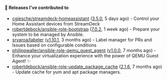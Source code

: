 #### 🔭 Releases I've contributed to

- [cgiesche/streamdeck-homeassistant](https://github.com/cgiesche/streamdeck-homeassistant) ([3.5.0](https://github.com/cgiesche/streamdeck-homeassistant/releases/tag/3.5.0), 5 days ago) - Control your Home Assistant devices from StreamDeck
- [robertdebock/ansible-role-bootstrap](https://github.com/robertdebock/ansible-role-bootstrap) ([7.0.2](https://github.com/robertdebock/ansible-role-bootstrap/releases/tag/7.0.2), 1 week ago) - Prepare your system to be managed by Ansible.
- [srvaroa/labeler](https://github.com/srvaroa/labeler) ([v1.10.1](https://github.com/srvaroa/labeler/releases/tag/v1.10.1), 3 months ago) - Label manager for PRs and Issues based on configurable conditions
- [philippwaller/ansible-role-qemu_guest_agent](https://github.com/philippwaller/ansible-role-qemu_guest_agent) ([v1.0.0](https://github.com/philippwaller/ansible-role-qemu_guest_agent/releases/tag/v1.0.0), 7 months ago) - Enhance your virtualization experience with the power of QEMU Guest Agent! ✨
- [robertdebock/ansible-role-update_package_cache](https://github.com/robertdebock/ansible-role-update_package_cache) ([2.1.6](https://github.com/robertdebock/ansible-role-update_package_cache/releases/tag/2.1.6), 7 months ago) - Update cache for yum and apt package managers.
